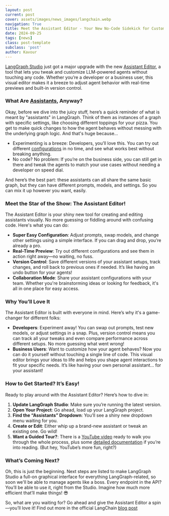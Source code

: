 ```yaml
---
layout: post
current: post
cover: assets/images/news_images/langchain.webp
navigation: True
title: Meet the Assistant Editor - Your New No-Code Sidekick for Customizing Agents in LangGraph Studio!
date: 2024-09-25
tags: [news]
class: post-template
subclass: 'post'
author: Kavour
---
```


<p> <a href='https://blog.langchain.dev/langgraph-studio-the-first-agent-ide/'>LangGraph Studio</a> just got a major upgrade with the new <a href='https://langchain-ai.github.io/langgraph/cloud/how-tos/assistant_versioning/?ref=blog.langchain.dev'>Assistant Editor</a>, a tool that lets you tweak and customize LLM-powered agents without touching any code. Whether you’re a developer or a business user, this visual editor makes it a breeze to adjust agent behavior with real-time previews and built-in version control.</p>

<h3> What Are <a href='https://langchain-ai.github.io/langgraph/cloud/concepts/api/?ref=blog.langchain.dev#assistants'>Assistants</a>, Anyway?</h3>

<p> Okay, before we dive into the juicy stuff, here’s a quick reminder of what is meant by "assistants" in LangGraph. Think of them as instances of a graph with specific settings, like choosing different toppings for your pizza. You get to make quick changes to how the agent behaves without messing with the underlying graph logic. And that's huge because...</p>
<ul>
<li> Experimenting is a breeze: Developers, you’ll love this. You can try out different <a href='https://langchain-ai.github.io/langgraph/cloud/concepts/api/?ref=blog.langchain.dev#assistants'>configurations</a> in no time, and see what works best without breaking anything.</li>
<li> No code? No problem: If you’re on the business side, you can still get in there and tweak the agents to match your use cases without needing a developer on speed dial.</li>
</ul>

<p> And here’s the best part: these assistants can all share the same basic graph, but they can have different prompts, models, and settings. So you can mix it up however you want, easily.</p>

<h3> Meet the Star of the Show: The Assistant Editor!</h3>

<p> The Assistant Editor is your shiny new tool for creating and editing assistants visually. No more guessing or fiddling around with confusing code. Here's what you can do:</p>

<ul>
<li> <strong> Super Easy Configuration</strong>: Adjust prompts, swap models, and change other settings using a simple interface. If you can drag and drop, you’re already a pro.</li>
<li> <strong> Real-Time Preview</strong>: Try out different configurations and see them in action right away—no waiting, no fuss.</li>
<li> <strong> Version Control</strong>: Save different versions of your assistant setups, track changes, and roll back to previous ones if needed. It’s like having an undo button for your agents!</li>
<li> <strong> Collaboration Mode</strong>: Share your assistant configurations with your team. Whether you're brainstorming ideas or looking for feedback, it's all in one place for easy access.</li>
</ul>

<h3> Why You’ll Love It</h3>

<p> The Assistant Editor is built with everyone in mind. Here’s why it's a game-changer for different folks:</p>

<ul>
<li> <strong>Developers</strong>: Experiment away! You can swap out prompts, test new models, or adjust settings in a snap. Plus, version control means you can track all your tweaks and even compare performance across different setups. No more guessing what went wrong!</li>
<li> <strong>Business Users</strong>: Want to customize how your agent behaves? Now you can do it yourself without touching a single line of code. This visual editor brings your ideas to life and helps you shape agent interactions to fit your specific needs. It’s like having your own personal assistant... for your assistant!</li>
</ul>

<h3> How to Get Started? It’s Easy!</h3>

<p> Ready to play around with the Assistant Editor? Here’s how to dive in:</p>

<ol>
<li> <strong> Update LangGraph Studio</strong>: Make sure you’re running the latest version.</li>
<li> <strong> Open Your Project</strong>: Go ahead, load up your LangGraph project.</li>
<li> <strong> Find the “Assistants” Dropdown</strong>: You’ll see a shiny new dropdown menu waiting for you.</li>
<li> <strong> Create or Edit</strong>: Either whip up a brand-new assistant or tweak an existing one. Go wild!</li>
<li> <strong> Want a Guided Tour?</strong>: There is a <a href='https://youtu.be/XQYe3u5e_c4?ref=blog.langchain.dev'>YouTube video</a> ready to walk you through the whole process, plus some <a href='https://langchain-ai.github.io/langgraph/cloud/how-tos/assistant_versioning/?ref=blog.langchain.dev'>detailed documentation</a> if you’re into reading. (But hey, YouTube’s more fun, right?)</li>
</ol>

<h3> What’s Coming Next?</h3>

<p> Oh, this is just the beginning. Next steps are listed to make LangGraph Studio a full-on graphical interface for everything LangGraph-related, so soon we'll be able to manage agents like a boss. Every endpoint in the API? You’ll be able to use it, right from the Studio. Imagine how much more efficient that’ll make things! 😎</p>

<p> So, what are you waiting for? Go ahead and give the Assistant Editor a spin—you’ll love it! Find out more in the official LangChain <a href='https://blog.langchain.dev/asssistant-editor/'>blog post</a></p>